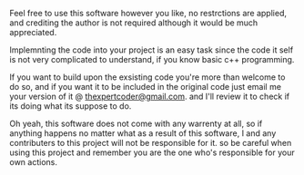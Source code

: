 Feel free to use this software however you like, no restrctions are applied, 
and crediting the author is not required although it would be much appreciated.

Implemnting the code into your project is an easy task since the code it self is not very complicated to understand,
if you know basic c++ programming.

If you want to build upon the exsisting code you're more than welcome to do so, and if you want it to be included in the original code 
just email me your version of it @ thexpertcoder@gmail.com. and I'll review it to check if its doing what its suppose to do.

Oh yeah, this software does not come with any warrenty at all, so if anything happens no matter what as a result of this software,
I and any contributers to this project will not be responsible for it. so be careful when using this project 
and remember you are the one who's responsible for your own actions.
